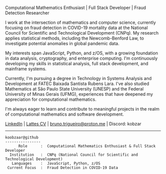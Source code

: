 
Computational Mathematics Enthusiast | Full Stack Developer | Fraud Detection Researcher

I work at the intersection of mathematics and computer science, currently focusing on fraud detection in COVID-19 mortality data at the National Council for Scientific and Technological Development (CNPq). My research applies statistical methods, including the Newcomb-Benford Law, to investigate potential anomalies in global pandemic data.

My interests span JavaScript, Python, and z/OS, with a growing foundation in data analysis, cryptography, and enterprise computing. I'm continuously developing my skills in statistical analysis, full stack development, and mainframe systems.

Currently, I'm pursuing a degree in Technology in Systems Analysis and Development at FATEC Baixada Santista Rubens Lara. I've also studied Mathematics at São Paulo State University (UNESP) and the Federal University of Minas Gerais (UFMG), experiences that have deepened my appreciation for computational mathematics.

I'm always eager to learn and contribute to meaningful projects in the realm of computational mathematics and software development.

[LinkedIn](https://www.linkedin.com/in/brunotrigueiro) | [Lattes CV](http://lattes.cnpq.br/2341132684122094) | bruno.trigueiro@proton.me | Discord: kobzar

---

```
koobzaar@github
----------------
      Role      :  Computational Mathematics Enthusiast & Full Stack Developer
  Institution   :  CNPq (National Council for Scientific and Technological Development)
   Languages    :  JavaScript, Python, z/OS
 Current Focus  :  Fraud Detection in COVID-19 Data
```
